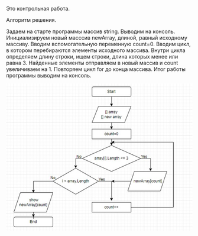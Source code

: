 Это контрольная работа.

Алгоритм решения.

Задаем на старте программы массив string.
Выводим на консоль.
Инициализируем новый масссив newArray, длиной, равный исходному массиву.
Вводим вспомогательную переменную count=0.
Вводим цикл, в котором перебираются элементы исходного массива.
Внутри цикла определяем длину строки, ищем строки, длина которых менее или равна 3.
Найденные элементы отправляем в новый массив и count увеличиваем на 1. 
Повторяем цикл for до конца массива.
Итог работы программы выводим на консоль.

![Блок-схема алгоритма](test.jpg)

